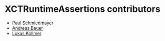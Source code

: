 <!--

This source file is part of the Stanford RuntimeAssertions open-source project

SPDX-FileCopyrightText: 2022 Stanford University and the project authors (see CONTRIBUTORS.md)

SPDX-License-Identifier: MIT

-->

XCTRuntimeAssertions contributors
====================

* [Paul Schmiedmayer](https://github.com/PSchmiedmayer)
* [Andreas Bauer](https://github.com/bauer-andreas)
* [Lukas Kollmer](https://github.com/lukaskollmer)
